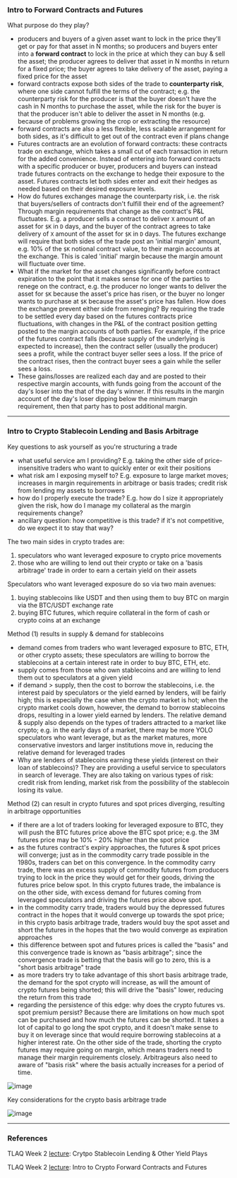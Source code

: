 ### Intro to Forward Contracts and Futures

What purpose do they play?
- producers and buyers of a given asset want to lock in the price they'll get or pay for that asset in N months; so producers and buyers enter into a **forward contract** to lock in the price at which they can buy & sell the asset; the producer agrees to deliver that asset in N months in return for a fixed price; the buyer agrees to take delivery of the asset, paying a fixed price for the asset
- forward contracts expose both sides of the trade to **counterparty risk**, where one side cannot fulfill the terms of the contract; e.g. the counterparty risk for the producer is that the buyer doesn't have the cash in N months to purchase the asset, while the risk for the buyer is that the producer isn't able to deliver the asset in N months (e.g. because of problems growing the crop or extracting the resource)
- forward contracts are also a less flexible, less scalable arrangement for both sides, as it's difficult to get out of the contract even if plans change
- Futures contracts are an evolution of forward contracts: these contracts trade on exchange, which takes a small cut of each transaction in return for the added convenience. Instead of entering into forward contracts with a specific producer or buyer, producers and buyers can instead trade futures contracts on the exchange to hedge their exposure to the asset. Futures contracts let both sides enter and exit their hedges as needed based on their desired exposure levels.
- How do futures exchanges manage the counterparty risk, i.e. the risk that buyers/sellers of contracts don't fulfill their end of the agreement? Through margin requirements that change as the contract's P&L fluctuates. E.g. a producer sells a contract to deliver `X` amount of an asset for `$K` in `D` days, and the buyer of the contract agrees to take delivery of `X` amount of the asset for `$K` in `D` days. The futures exchange will require that both sides of the trade post an 'initial margin' amount, e.g. 10% of the `$K` notional contract value, to their margin accounts at the exchange. This is caled 'initial' margin because the margin amount will fluctuate over time.
- What if the market for the asset changes significantly before contract expiration to the point that it makes sense for one of the parties to renege on the contract, e.g. the producer no longer wants to deliver the asset for `$K` because the asset's price has risen, or the buyer no longer wants to purchase at `$K` because the asset's price has fallen. How does the exchange prevent either side from reneging? By requiring the trade to be settled every day based on the futures contracts price fluctuations, with changes in the P&L of the contract position getting posted to the margin accounts of both parties. For example, if the price of the futures contract falls (because supply of the underlying is expected to increase), then the contract seller (usually the producer) sees a profit, while the contract buyer seller sees a loss. If the price of the contract rises, then the contract buyer sees a gain while the seller sees a loss.
- These gains/losses are realized each day and are posted to their respective margin accounts, with funds going from the account of the day's loser into the that of the day's winner. If this results in the margin account of the day's loser dipping below the minimum margin requirement, then that party has to post additional margin.

---

### Intro to Crypto Stablecoin Lending and Basis Arbitrage

Key questions to ask yourself as you're structuring a trade
- what useful service am I providing? E.g. taking the other side of price-insensitive traders who want to quickly enter or exit their positions
- what risk am I exposing myself to? E.g. exposure to large market moves; increases in margin requirements in arbitrage or basis trades; credit risk from lending my assets to borrowers
- how do I properly execute the trade? E.g. how do I size it appropriately given the risk, how do I manage my collateral as the margin requirements change?
- ancillary question: how competitive is this trade? if it's not competitive, do we expect it to stay that way?

The two main sides in crypto trades are:
1. speculators who want leveraged exposure to crypto price movements
2. those who are willing to lend out their crypto or take on a 'basis arbitrage' trade in order to earn a certain yield on their assets

Speculators who want leveraged exposure do so via two main avenues:
1. buying stablecoins like USDT and then using them to buy BTC on margin via the BTC/USDT exchange rate
2. buying BTC futures, which require collateral in the form of cash or crypto coins at an exchange

Method (1) results in supply & demand for stablecoins
- demand comes from traders who want leveraged exposure to BTC, ETH, or other crypto assets; these speculators are willing to borrow the stablecoins at a certain interest rate in order to buy BTC, ETH, etc.
- supply comes from those who own stablecoins and are willing to lend them out to speculators at a given yield
- if demand > supply, then the cost to borrow the stablecoins, i.e. the interest paid by speculators or the yield earned by lenders, will be fairly high; this is especially the case when the crypto market is hot; when the crypto market cools down, however, the demand to borrow stablecoins drops, resulting in a lower yield earned by lenders. The relative demand & supply also depends on the types of traders attracted to a market like crypto; e.g. in the early days of a market, there may be more YOLO speculators who want leverage, but as the market matures, more conservative investors and larger institutions move in, reducing the relative demand for leveraged trades
- Why are lenders of stablecoins earning these yields (interest on their loan of stablecoins)? They are providing a useful service to speculators in search of leverage. They are also taking on various types of risk: credit risk from lending, market risk from the possibility of the stablecoin losing its value.

Method (2) can result in crypto futures and spot prices diverging, resulting in arbitrage opportunities
- if there are a lot of traders looking for leveraged exposure to BTC, they will push the BTC futures price above the BTC spot price; e.g. the 3M futures price may be 10% - 20% higher than the spot price
- as the futures contract's expiry approaches, the futures & spot prices will converge; just as in the commodity carry trade possible in the 1980s, traders can bet on this convergence. In the commodity carry trade, there was an excess supply of commodity futures from producers trying to lock in the price they would get for their goods, driving the futures price below spot. In this crypto futures trade, the imbalance is on the other side, with excess demand for futures coming from leveraged speculators and driving the futures price above spot.
- in the commodity carry trade, traders would buy the depressed futures contract in the hopes that it would converge up towards the spot price; in this crypto basis arbitrage trade, traders would buy the spot asset and short the futures in the hopes that the two would converge as expiration approaches
- this difference between spot and futures prices is called the "basis" and this convergence trade is known as "basis arbitrage"; since the convergence trade is betting that the basis will go to zero, this is a "short basis arbitrage" trade
- as more traders try to take advantage of this short basis arbitrage trade, the demand for the spot crypto will increase, as will the amount of crypto futures being shorted; this will drive the "basis" lower, reducing the return from this trade
- regarding the persistence of this edge: why does the crypto futures vs. spot premium persist? Because there are limitations on how much spot can be purchased and how much the futures can be shorted. It takes a lot of capital to go long the spot crypto, and it doesn't make sense to buy it on leverage since that would require borrowing stablecoins at a higher interest rate. On the other side of the trade, shorting the crypto futures may require going on margin, which means traders need to manage their margin requirements closely. Arbitrageurs also need to aware of "basis risk" where the basis actually increases for a period of time.

![image](https://user-images.githubusercontent.com/1627180/173246935-4bd49524-6917-4af1-a59b-02a57102101c.png)

Key considerations for the crypto basis arbitrage trade

![image](https://user-images.githubusercontent.com/1627180/173248010-f5b9d2d7-5f11-4222-b150-a974f56ce832.png)

---

### References

TLAQ Week 2 [lecture](https://robotwealth.com/courses/trade-like-a-quant-bootcamp/lessons/2-stonkingly-obvious-high-probability-edges/topic/crypto-stablecoin-lending-and-other-yield-plays/): Crytpo Stablecoin Lending & Other Yield Plays

TLAQ Week 2 [lecture](https://robotwealth.com/courses/trade-like-a-quant-bootcamp/lessons/2-stonkingly-obvious-high-probability-edges/topic/crypto-basis-arbitrage-an-introduction-to-forward-contracts-and-futures/): Intro to Crypto Forward Contracts and Futures

